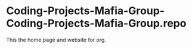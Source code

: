 # Coding-Projects-Mafia-Group-Coding-Projects-Mafia-Group.repo
This the home page and website for org.
